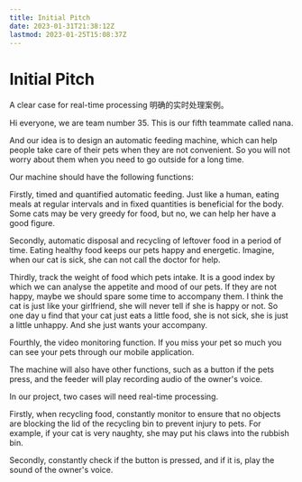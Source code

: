 ```yaml
---
title: Initial Pitch
date: 2023-01-31T21:38:12Z
lastmod: 2023-01-25T15:08:37Z
---
```


# Initial Pitch

A clear case for real-time processing 明确的实时处理案例。

Hi everyone, we are team number 35. This is our fifth teammate called nana.

And our idea is to design an automatic feeding machine, which can help people take care of their pets when they are not convenient. So you will not worry about them when you need to go outside for a long time.

Our machine should have the following functions:

Firstly, timed and quantified automatic feeding. Just like a human, eating meals at regular intervals and in fixed quantities is beneficial for the body. Some cats may be very greedy for food, but no, we can help her have a good figure.

Secondly, automatic disposal and recycling of leftover food in a period of time. Eating healthy food keeps our pets happy and energetic. Imagine, when our cat is sick, she can not call the doctor for help.

Thirdly, track the weight of food which pets intake. It is a good index by which we can analyse the appetite and mood of our pets. If they are not happy, maybe we should spare some time to accompany them. I think the cat is just like your girlfriend, she will never tell if she is happy or not. So one day u find that your cat just eats a little food, she is not sick, she is just a little unhappy. And she just wants your accompany.

Fourthly, the video monitoring function. If you miss your pet so much you can see your pets through our mobile application. 

The machine will also have other functions, such as a button if the pets press, and the feeder will play recording audio of the owner's voice.

In our project, two cases will need real-time processing.

Firstly, when recycling food, constantly monitor to ensure that no objects are blocking the lid of the recycling bin to prevent injury to pets. For example, if your cat is very naughty, she may put his claws into the rubbish bin.

Secondly, constantly check if the button is pressed, and if it is, play the sound of the owner's voice.

‍
